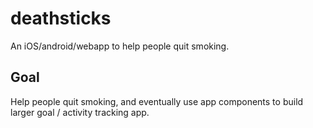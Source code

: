 # deathsticks

An iOS/android/webapp to help people quit smoking. 

## Goal

Help people quit smoking, and eventually use app components to build larger goal / activity tracking app.